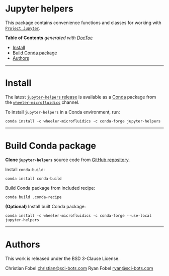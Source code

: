# Jupyter helpers

This package contains convenience functions and classes for working with
[`Project Jupyter`](http://jupyter.org/).

<!-- START doctoc generated TOC please keep comment here to allow auto update -->
<!-- DON'T EDIT THIS SECTION, INSTEAD RE-RUN doctoc TO UPDATE -->
**Table of Contents**  *generated with [DocToc](https://github.com/thlorenz/doctoc)*

- [Install](#install)
- [Build Conda package](#build-conda-package)
- [Authors](#authors)

<!-- END doctoc generated TOC please keep comment here to allow auto update -->

-------------------------------------------------------------------------------

# Install

The latest [`jupyter-helpers` release][3] is available as a [Conda][2] package
from the [`wheeler-microfluidics`][4] channel.

To install `jupyter-helpers` in a Conda environment, run:

    conda install -c wheeler-microfluidics -c conda-forge jupyter-helpers

-------------------------------------------------------------------------------

# Build Conda package

**Clone `jupyter-helpers`** source code from [GitHub repository][1].

Install `conda-build`:

    conda install conda-build

Build Conda package from included recipe:

    conda build .conda-recipe

**(Optional)** Install built Conda package:

    conda install -c wheeler-microfluidics -c conda-forge --use-local jupyter-helpers

-------------------------------------------------------------------------------

# Authors

This work is released under the BSD 3-Clause License.

Christian Fobel christian@sci-bots.com
Ryan Fobel ryan@sci-bots.com


[1]: https://github.com/sci-bots/jupyter-helpers
[2]: https://github.com/conda/conda
[3]: https://anaconda.org/wheeler-microfluidics/jupyter-helpers
[4]: https://anaconda.org/wheeler-microfluidics
